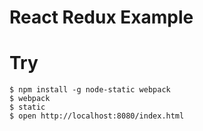 # React Redux Example

# Try

```
$ npm install -g node-static webpack
$ webpack
$ static
$ open http://localhost:8080/index.html
```
